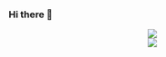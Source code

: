 ### Hi there 👋
<p align="center">
<img align="center" src="https://github-readme-stats.vercel.app/api?username=cyvas8x&count_private=true&show_icons=true&theme=tokyonight&include_all_commits=true" />
<br>
<img align="center" src="https://github-readme-stats.vercel.app/api/top-langs/?username=cyvas8x&langs_count=10&theme=tokyonight&layout=compact" />
</p>
